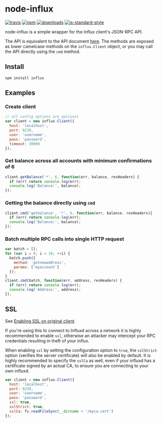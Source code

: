 # node-influx
[![travis][travis-image]][travis-url]
[![npm][npm-image]][npm-url]
[![downloads][downloads-image]][downloads-url]
[![js-standard-style][standard-image]][standard-url]

[travis-image]: https://travis-ci.org/influxteam/node-influx.svg?branch=influx
[travis-url]: https://travis-ci.org/influxteam/node-influx

[npm-image]: https://img.shields.io/npm/v/influx.svg?style=flat
[npm-url]: https://npmjs.org/package/influx

[downloads-image]: https://img.shields.io/npm/dm/influx.svg?style=flat
[downloads-url]: https://npmjs.org/package/influx

[standard-image]: https://img.shields.io/badge/code%20style-standard-brightgreen.svg?style=flat
[standard-url]: http://standardjs.com

node-influx is a simple wrapper for the Influx client's JSON-RPC API.

The API is equivalent to the API document [here](https://en.bitcoin.it/wiki/Original_Bitcoin_client/API_Calls_list).
The methods are exposed as lower camelcase methods on the `influx.Client`
object, or you may call the API directly using the `cmd` method.

## Install

`npm install influx`

## Examples

### Create client
```js
// all config options are optional
var client = new influx.Client({
  host: 'localhost',
  port: 9239,
  user: 'username',
  pass: 'password',
  timeout: 30000
});
```

### Get balance across all accounts with minimum confirmations of 6

```js
client.getBalance('*', 6, function(err, balance, resHeaders) {
  if (err) return console.log(err);
  console.log('Balance:', balance);
});
```
### Getting the balance directly using `cmd`

```js
client.cmd('getbalance', '*', 6, function(err, balance, resHeaders){
  if (err) return console.log(err);
  console.log('Balance:', balance);
});
```

### Batch multiple RPC calls into single HTTP request

```js
var batch = [];
for (var i = 0; i < 10; ++i) {
  batch.push({
    method: 'getnewaddress',
    params: ['myaccount']
  });
}
client.cmd(batch, function(err, address, resHeaders) {
  if (err) return console.log(err);
  console.log('Address:', address);
});
```

## SSL
See [Enabling SSL on original client](https://en.bitcoin.it/wiki/Enabling_SSL_on_original_client_daemon).

If you're using this to connect to Influxd across a network it is highly
recommended to enable `ssl`, otherwise an attacker may intercept your RPC credentials
resulting in theft of your influx.

When enabling `ssl` by setting the configuration option to `true`, the `sslStrict`
option (verifies the server certificate) will also be enabled by default. It is
highly recommended to specify the `sslCa` as well, even if your influxd has
a certificate signed by an actual CA, to ensure you are connecting
to your own influxd.

```js
var client = new influx.Client({
  host: 'localhost',
  port: 9239,
  user: 'username',
  pass: 'password',
  ssl: true,
  sslStrict: true,
  sslCa: fs.readFileSync(__dirname + '/myca.cert')
});
```
